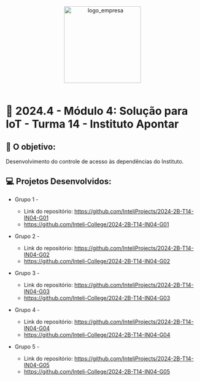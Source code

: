 <div align="center">

<img src="https://aldeiacom.com.br/wp-content/uploads/2022/08/instituto-apontar.png.webp" alt="logo_empresa" width="200"/>

</div>

<br>

# 🙋 2024.4 - Módulo 4: Solução para IoT - Turma 14 - Instituto Apontar


## 🎯 O objetivo:
Desenvolvimento do controle de acesso às dependências do Instituto.


## 💻 Projetos Desenvolvidos: 

- Grupo 1 - 
  - Link do repositório: https://github.com/InteliProjects/2024-2B-T14-IN04-G01
  - https://github.com/Inteli-College/2024-2B-T14-IN04-G01

- Grupo 2 - 
  - Link do repositório: https://github.com/InteliProjects/2024-2B-T14-IN04-G02
  - https://github.com/Inteli-College/2024-2B-T14-IN04-G02

- Grupo 3 -  
  - Link do repositório: https://github.com/InteliProjects/2024-2B-T14-IN04-G03
  - https://github.com/Inteli-College/2024-2B-T14-IN04-G03

- Grupo 4 - 
  - Link do repositório: https://github.com/InteliProjects/2024-2B-T14-IN04-G04
  - https://github.com/Inteli-College/2024-2B-T14-IN04-G04

- Grupo 5 - 
  - Link do repositório: https://github.com/InteliProjects/2024-2B-T14-IN04-G05
  - https://github.com/Inteli-College/2024-2B-T14-IN04-G05
